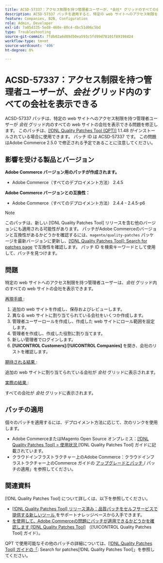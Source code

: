 ```yaml
---
title: ACSD-57337：アクセス制限を持つ管理者ユーザーが、*会社* グリッドのすべての会社を表示できる
description: ACSD-57337 パッチを適用すると、特定の web サイトへのアクセス制限を持つ管理者ユーザーが*会社* グリッドのすべての web サイトの会社を表示できるAdobe Commerceの問題を修正できます。
feature: Companies, B2B, Configuration
role: Admin, Developer
exl-id: 7a05d335-5ed8-460e-80c4-dbc51d06c5bd
type: Troubleshooting
source-git-commit: 7fdb02a6d89d50ea593c5fd99d78101f89198424
workflow-type: tm+mt
source-wordcount: '406'
ht-degree: 0%

---
```


# ACSD-57337：アクセス制限を持つ管理者ユーザーが、*会社* グリッド内のすべての会社を表示できる

ACSD-57337 パッチは、特定の web サイトへのアクセス制限を持つ管理者ユーザーが *会社* グリッド内のすべての web サイトの会社を表示できる問題を修正します。 このパッチは、[[!DNL Quality Patches Tool (QPT)]](https://experienceleague.adobe.com/en/docs/commerce-operations/tools/quality-patches-tool/quality-patches-tool-to-self-serve-quality-patches) 1.1.48 がインストールされている場合に使用できます。 パッチ ID は ACSD-57337 です。 この問題はAdobe Commerce 2.5.0 で修正される予定であることに注意してください。

## 影響を受ける製品とバージョン

**Adobe Commerce バージョン用のパッチが作成されます。**

* Adobe Commerce（すべてのデプロイメント方法） 2.4.5

**Adobe Commerce バージョンとの互換性：**

* Adobe Commerce（すべてのデプロイメント方法） 2.4.4 - 2.4.5-p6

>[!NOTE]
>
>このパッチは、新しい [!DNL Quality Patches Tool] リリースを含む他のバージョンにも適用される可能性があります。 パッチがAdobe Commerceのバージョンと互換性があるかどうかを確認するには、`magento/quality-patches` パッケージを最新バージョンに更新し、[[!DNL Quality Patches Tool]: Search for patches page](https://experienceleague.adobe.com/tools/commerce-quality-patches/index.html) で互換性を確認します。 パッチ ID を検索キーワードとして使用して、パッチを見つけます。

## 問題

特定の web サイトへのアクセス制限を持つ管理者ユーザーは、*会社* グリッド内のすべての web サイトの会社を表示できます。

<u> 再現手順 </u>:

1. 追加の web サイトを作成し、保存およびレビューします。
1. 異なる web サイトに割り当てられている会社をいくつか作成します。
1. 管理者ユーザーロールを作成し、作成した web サイトにロール範囲を設定します。
1. 管理者を作成し、作成した役割に割り当てます。
1. 新しい管理者でログインします。
1. **[!UICONTROL Customers]**/**[!UICONTROL Companies]** を開き、会社のリストを確認します。

<u> 期待される結果 </u>:

追加の web サイトに割り当てられている会社が *会社* グリッドに表示されます。

<u> 実際の結果 </u>:

すべての会社が *会社* グリッドに表示されます。

## パッチの適用

個々のパッチを適用するには、デプロイメント方法に応じて、次のリンクを使用します。

* Adobe CommerceまたはMagento Open Source オンプレミス：[[!DNL Quality Patches Tool] > 使用状況 ](/help/tools/quality-patches-tool/usage.md) [!DNL Quality Patches Tool] ガイドに記載されています。
* クラウドインフラストラクチャー上のAdobe Commerce：クラウドインフラストラクチャー上のCommerce ガイドの [ アップグレードとパッチ ](https://experienceleague.adobe.com/docs/commerce-cloud-service/user-guide/develop/upgrade/apply-patches.html)/ パッチの適用」を参照してください。

## 関連資料

[!DNL Quality Patches Tool] について詳しくは、以下を参照してください。

* [[!DNL Quality Patches Tool]  リリース済み：品質パッチをセルフサービスで提供する新しいツール ](https://experienceleague.adobe.com/en/docs/commerce-operations/tools/quality-patches-tool/quality-patches-tool-to-self-serve-quality-patches) をサポートナレッジベースから入手できます。
* [ を使用して、Adobe Commerceの問題にパッチが適用できるかどうかを確認します  [!DNL Quality Patches Tool]](/help/tools/quality-patches-tool/patches-available-in-qpt/check-patch-for-magento-issue-with-magento-quality-patches.md) （[!UICONTROL Quality Patches Tool] ガイド）。


QPT で使用可能なその他のパッチの詳細については、[[!DNL Quality Patches Tool] ガイドの「](https://experienceleague.adobe.com/tools/commerce-quality-patches/index.html): Search for patches[!DNL Quality Patches Tool]」を参照してください。
